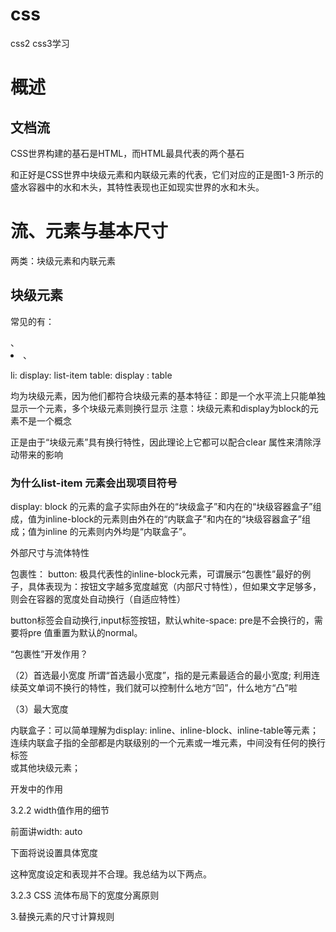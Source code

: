 # css
css2 css3学习

# 概述

## 文档流
CSS世界构建的基石是HTML，而HTML最具代表的两个基石<div>和<span>正好是CSS世界中块级元素和内联级元素的代表，它们对应的正是图1-3 所示的盛水容器中的水和木头，其特性表现也正如现实世界的水和木头。

# 流、元素与基本尺寸

两类：块级元素和内联元素

## 块级元素
常见的有：<div> 、<li>、<table>

li: display: list-item
table: display : table

均为块级元素，因为他们都符合块级元素的基本特征：即是一个水平流上只能单独显示一个元素，多个块级元素则换行显示
注意：块级元素和display为block的元素不是一个概念

正是由于“块级元素”具有换行特性，因此理论上它都可以配合clear 属性来清除浮动带来的影响

### 为什么list-item 元素会出现项目符号

display: block 的元素的盒子实际由外在的“块级盒子”和内在的“块级容器盒子”组成，值为inline-block的元素则由外在的“内联盒子”和内在的“块级容器盒子”组成；值为inline 的元素则内外均是“内联盒子”。

外部尺寸与流体特性

包裹性：
button: 极具代表性的inline-block元素，可谓展示“包裹性”最好的例
子，具体表现为：按钮文字越多宽度越宽（内部尺寸特性），但如果文字足够多，则会在容器的宽度处自动换行（自适应特性）

button标签会自动换行,input标签按钮，默认white-space: pre是不会换行的，需要将pre 值重置为默认的normal。

“包裹性”开发作用？

（2）首选最小宽度
所谓“首选最小宽度”，指的是元素最适合的最小宽度; 
利用连续英文单词不换行的特性，我们就可以控制什么地方“凹”，什么地方“凸”啦

（3）最大宽度 

内联盒子：可以简单理解为display: inline、inline-block、inline-table等元素；连续内联盒子指的全部都是内联级别的一个元素或一堆元素，中间没有任何的换行标签<br>或其他块级元素；

开发中的作用

3.2.2 width值作用的细节

前面讲width: auto

下面将说设置具体宽度

这种宽度设定和表现并不合理。我总结为以下两点。

3.2.3 CSS 流体布局下的宽度分离原则

3.替换元素的尺寸计算规则